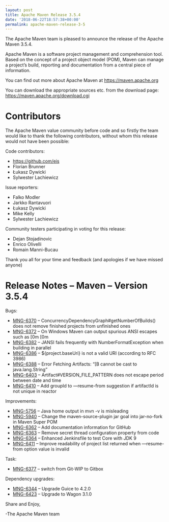 ```yaml
---
layout: post
title: Apache Maven Release 3.5.4
date: '2018-06-22T18:57:38+00:00'
permalink: apache-maven-release-3-5
---
```

<div class="entry-content"><p>The Apache Maven team is pleased to announce the release of the Apache
Maven 3.5.4.</p>

<p>Apache Maven is a software project management and comprehension tool. Based
on the concept of a project object model (POM), Maven can manage a
project&rsquo;s build, reporting and documentation from a central piece of
information.</p>

<p>You can find out more about Apache Maven at <a href="https://maven.apache.org">https://maven.apache.org</a></p>

<p>You can download the appropriate sources etc. from the download page:
<a href="https://maven.apache.org/download.cgi">https://maven.apache.org/download.cgi</a></p>

<!-- more -->


<h1>Contributors</h1>

<p>The Apache Maven value community before code and so firstly the team would
like to thank the following contributors, without whom this release would
not have been possible:</p>

<p>Code contributors:</p>

<ul>
<li><a href="https://github.com/eis">https://github.com/eis</a></li>
<li>Florian Brunner</li>
<li>Łukasz Dywicki</li>
<li>Sylwester Lachiewicz</li>
</ul>


<p>Issue reporters:</p>

<ul>
<li>Falko Modler</li>
<li>Jarkko Rantavuori</li>
<li>Łukasz Dywicki</li>
<li>Mike Kelly</li>
<li>Sylwester Lachiewicz</li>
</ul>


<p>Community testers participating in voting for this release:</p>

<ul>
<li>Dejan Stojadinovic</li>
<li>Enrico Olivelli</li>
<li>Romain Manni-Bucau</li>
</ul>


<p>Thank you all for your time and feedback (and apologies if we have missed
anyone)</p>

<h1>Release Notes &ndash; Maven &ndash; Version 3.5.4</h1>

<p>Bugs:</p>

<ul>
<li><a href="https://issues.apache.org/jira/browse/MNG-6370">MNG-6370</a> &ndash; ConcurrencyDependencyGraph#getNumberOfBuilds() does not remove finished projects from unfinished ones</li>
<li><a href="https://issues.apache.org/jira/browse/MNG-6372">MNG-6372</a> &ndash; On Windows Maven can output spurious ANSI escapes such as [0m [0m</li>
<li><a href="https://issues.apache.org/jira/browse/MNG-6382">MNG-6382</a> &ndash; JANSI fails frequently with NumberFormatException when building in parallel</li>
<li><a href="https://issues.apache.org/jira/browse/MNG-6386">MNG-6386</a> &ndash; ${project.baseUri} is not a valid URI (according to RFC 3986)</li>
<li><a href="https://issues.apache.org/jira/browse/MNG-6388">MNG-6388</a> &ndash; Error Fetching Artifacts: &ldquo;[B cannot be cast to java.lang.String&rdquo;</li>
<li><a href="https://issues.apache.org/jira/browse/MNG-6403">MNG-6403</a> &ndash; Artifact#VERSION_FILE_PATTERN does not escape period between date and time</li>
<li><a href="https://issues.apache.org/jira/browse/MNG-6410">MNG-6410</a> &ndash; Add groupId to &mdash;resume-from suggestion if artifactId is not unique in reactor</li>
</ul>


<p>Improvements:</p>

<ul>
<li><a href="https://issues.apache.org/jira/browse/MNG-5756">MNG-5756</a> &ndash; Java home output in mvn -v is misleading</li>
<li><a href="https://issues.apache.org/jira/browse/MNG-5940">MNG-5940</a> &ndash; Change the maven-source-plugin jar goal into jar-no-fork in Maven Super POM</li>
<li><a href="https://issues.apache.org/jira/browse/MNG-6362">MNG-6362</a> &ndash; Add documentation information for GitHub</li>
<li><a href="https://issues.apache.org/jira/browse/MNG-6363">MNG-6363</a> &ndash; Remove secret thread configuration property from code</li>
<li><a href="https://issues.apache.org/jira/browse/MNG-6364">MNG-6364</a> &ndash; Enhanced Jenkinsfile to test Core with JDK 9</li>
<li><a href="https://issues.apache.org/jira/browse/MNG-6411">MNG-6411</a> &ndash; Improve readability of project list returned when &mdash;resume-from option value is invalid</li>
</ul>


<p>Task:</p>

<ul>
<li><a href="https://issues.apache.org/jira/browse/MNG-6377">MNG-6377</a> &ndash; switch from Git-WIP to Gitbox</li>
</ul>


<p>Dependency upgrades:</p>

<ul>
<li><a href="https://issues.apache.org/jira/browse/MNG-6344">MNG-6344</a> &ndash; Upgrade Guice to 4.2.0</li>
<li><a href="https://issues.apache.org/jira/browse/MNG-6423">MNG-6423</a> &ndash; Upgrade to Wagon 3.1.0</li>
</ul>


<p>Share and Enjoy,</p>

<p>-The Apache Maven team</p>
</div>
